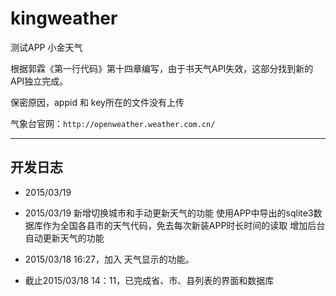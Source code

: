 # kingweather
测试APP 小金天气 

根据郭霖《第一行代码》第十四章编写，由于书天气API失效，这部分找到新的API独立完成。

保密原因，appid 和 key所在的文件没有上传

气象台官网：`http://openweather.weather.com.cn/`

----------------------
## 开发日志


- 2015/03/19 

- 2015/03/19 新增切换城市和手动更新天气的功能
使用APP中导出的sqlite3数据库作为全国各县市的天气代码，免去每次新装APP时长时间的读取
增加后台自动更新天气的功能

- 2015/03/18 16:27，加入 天气显示的功能。

- 截止2015/03/18 14：11，已完成省、市、县列表的界面和数据库
